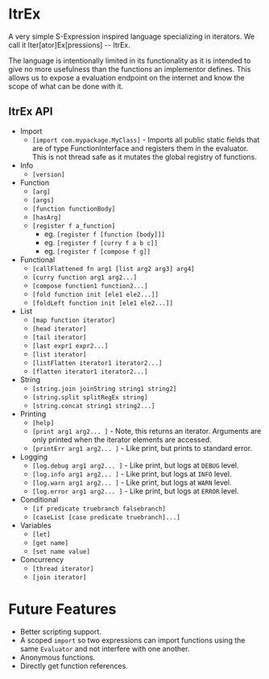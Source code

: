 # ItrEx

A very simple S-Expression inspired language specializing in iterators.
We call it Iter[ator]Ex[pressions] -- ItrEx.

The language is intentionally limited in its functionality as it
is intended to give no more usefulness than the functions an
implementor defines. This allows us to expose a evaluation 
endpoint on the internet and know the scope of what can be done
with it.

## ItrEx API 

* Import
  * `[import com.mypackage.MyClass]` - Imports all public static fields
    that are of type FunctionInterface and registers them in the 
    evaluator. This is not thread safe as it mutates the global
    registry of functions.
* Info
  * `[version]`
* Function
  * `[arg]`
  * `[args]`
  * `[function functionBody]`
  * `[hasArg]`
  * `[register f a_function]`
    * eg. `[register f [function [body]]]`
    * eg. `[register f [curry f a b c]]`
    * eg. `[register f [compose f g]]`
* Functional
  * `[callFlattened fn arg1 [list arg2 arg3] arg4]`
  * `[curry function arg1 arg2...]`
  * `[compose function1 function2...]`
  * `[fold function init [ele1 ele2...]]`
  * `[foldLeft function init [ele1 ele2...]]`
* List
  * `[map function iterator]`
  * `[head iterator]`
  * `[tail iterator]`
  * `[last expr1 expr2...]`
  * `[list iterator]`
  * `[listFlatten iterator1 iterator2...]`
  * `[flatten iterator1 iterator2...]`
* String
  * `[string.join joinString string1 string2]`
  * `[string.split splitRegEx string]`
  * `[string.concat string1 string2...]`
* Printing
  * `[help]`
  * `[print arg1 arg2... ]` - Note, this returns an iterator.
    Arguments are only printed when the iterator elements are accessed.
  * `[printErr arg1 arg2... ]` - Like print, but prints to standard error.
* Logging
  * `[log.debug arg1 arg2... ]` - Like print, but logs at `DEBUG` level.
  * `[log.info arg1 arg2... ]` - Like print, but logs at `INFO` level.
  * `[log.warn arg1 arg2... ]` - Like print, but logs at `WARN` level.
  * `[log.error arg1 arg2... ]` - Like print, but logs at `ERROR` level.
* Conditional
  * `[if predicate truebranch falsebranch]`
  * `[caseList [case predicate truebranch]...]`
* Variables
  * `[let]`
  * `[get name]`
  * `[set name value]`
* Concurrency
  * `[thread iterator]`
  * `[join iterator]`

# Future Features

* Better scripting support.
* A scoped `import` so two expressions can import functions 
  using the same `Evaluator` and not interfere with one another.
* Anonymous functions.
* Directly get function references.

